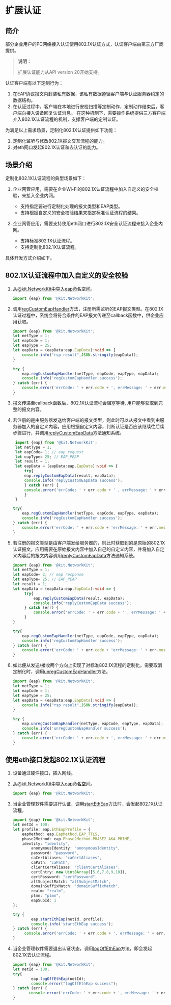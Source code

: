 # 扩展认证

## 简介

部分企业用户的PC网络接入认证使用802.1X认证方式，认证客户端由第三方厂商提供。

> **说明：**
>
> 扩展认证能力从API version 20开始支持。

认证客户端有以下定制行为：

1. 在EAP协议报文内封装私有数据，该私有数据遵循客户端与认证服务器约定的数据结构。
2. 在认证过程中，客户端在本地进行安检扫描等定制动作，定制动作结束后，客户端向接入设备回复认证消息。
   在这种机制下，需要操作系统提供三方客户端介入802.1X认证流程的机制，支撑客户端的定制认证。


为满足以上需求场景，定制化802.1X认证提供如下功能：

1. 定制化监听与修改802.1X报文交互流程的能力。
2. 对eth网口发起802.1X认证和去认证的能力。

## 场景介绍

定制化802.1X认证流程的典型场景如下：

1. 企业网管应用，需要在企业Wi-Fi的802.1X认证流程中加入自定义的安全校验，来接入企业内网。

   - 支持指定要进行定制化处理的报文类型和EAP类型。
   - 支持根据自定义的安全校验结果来指定标准认证流程的结果。

2. 企业网管应用，需要支持使用eth网口进行802.1X安全认证流程来接入企业内网。

   - 支持标准802.1X认证流程。
   - 支持定制化802.1X认证流程。

具体开发方式介绍如下。

## 802.1X认证流程中加入自定义的安全校验

1. 从@kit.NetworkKit中导入eap命名空间。
   
   ```ts
   import {eap} from '@kit.NetworkKit';
   ```
2. 调用[regCustomEapHandler](../reference/apis-network-kit/js-apis-net-eap.md#eapregcustomeaphandler)方法，注册所需监听的EAP报文类型。在802.1X认证过程中，系统会将符合条件的EAP报文传递至callback函数中，供企业应用获取。
   
   ```ts
   import {eap} from '@kit.NetworkKit';
   let netType = 1;
   let eapCode = 1;
   let eapType = 25;
   let eapData = (eapData:eap.EapData):void => {
       console.info("rsp result",JSON.stringify(eapData));
   }
   
   try {
       eap.regCustomEapHandler(netType, eapCode, eapType, eapData);
       console.info('regCustomEapHandler success');
   } catch (err) {
       console.error('errCode: ' + err.code + ', errMessage: ' + err.message);
   }
   ```
3. 报文传递至callback函数后，802.1X认证流程会阻塞等待, 用户能够获取到完整的报文内容。
4. 若注册的是由服务器发送给客户端的报文类型，则此时可以从报文中看到由服务器加入的自定义内容。应用根据自定义内容，判断认证是否应该继续往后续步骤进行，并调用[replyCustomEapData](../reference/apis-network-kit/js-apis-net-eap.md#eapreplycustomeapdata)方法通知系统。
   
   ```ts
    import {eap} from '@kit.NetworkKit';
    let netType = 1;
    let eapCode= 1; // eap request
    let eapType= 25; // EAP_PEAP
    let result = 1;
    let eapData = (eapData:eap.EapData):void => {
        try{
        eap.replyCustomEapData(result, eapData);
        console.info('replyCustomEapData success');   
        } catch (err) {   
        console.error('errCode: ' + err.code + ' , errMessage: ' + err.message);
        }
    }
   
   try{
       eap.regCustomEapHandler(netType, eapCode, eapType, eapData);   
   	   console.info('regCustomEapHandler success');
   } catch (err) {
       console.error('errCode: ' + err.code + 'errMessage: ' + err.message);
   }
   ```
5. 若注册的报文类型是由客户端发给服务器的，则此时获取到的是原始的802.1X认证报文，应用需要在原始报文内容中加入自己的自定义内容，并将加入自定义内容后的报文内容调用[replyCustomEapData](../reference/apis-network-kit/js-apis-net-eap.md#eapreplycustomeapdata)方法通知系统。
   
   ```ts
   import {eap} from '@kit.NetworkKit';
   let netType = 1;
   let eapCode= 2; // eap response
   let eapType= 25; // EAP_PEAP
   let result = 1;
   let eapData = (eapData:eap.EapData):void => {
        try{
            eap.replyCustomEapData(result, eapData);
            console.info('replyCustomEapData success');   
        } catch (err) {   
            console.error('errCode: ' + err.code + ' , errMessage: ' + err.message);
        }
   }
   
   try{
       eap.regCustomEapHandler(netType, eapCode, eapType, eapData);   
       console.info('regCustomEapHandler success');
   } catch (err) {
       console.error('errCode: ' + err.code + 'errMessage: ' + err.message);
   }
   ```
6. 如此便从发送/接收两个方向上实现了对标准802.1X流程的定制化。需要取消定制化时，调用[unregCustomEapHandler](../reference/apis-network-kit/js-apis-net-eap.md#eapunregcustomeaphandler)方法。
   
   ```ts
   import {eap} from '@kit.NetworkKit';
   let netType = 1;
   let eapCode = 1;
   let eapType = 25;
   let eapData = (eapData:eap.EapData):void => {
       console.info("rsp result",JSON.stringify(eapData));
   }
   
   try {
       eap.unregCustomEapHandler(netType, eapCode, eapType, eapData);
       console.info('unregCustomEapHandler success');
   } catch (err) {
       console.error('errCode: ' + err.code + ', errMessage: ' + err.message);
   }
   
   ```

## 使用eth接口发起802.1X认证流程

1. 设备通过硬件接口，插入网线。
2. 从@kit.NetworkKit中导入eap命名空间。
   
   ```ts
   import {eap} from '@kit.NetworkKit';
   ```
3. 当企业管理软件需要进行认证，调用[startEthEap](../reference/apis-network-kit/js-apis-net-eap.md#eapstartetheap)方法时，会发起802.1X认证流程。
   
   ```ts
   import {eap} from '@kit.NetworkKit';
   let netId = 100;
   let profile: eap.EthEapProfile = {
       eapMethod: eap.EapMethod.EAP_TTLS,
       phase2Method: eap.Phase2Method.PHASE2_AKA_PRIME,
       identity: "identity",
    	   anonymousIdentity: "anonymousIdentity",
    	   password: "password",
    	   caCertAliases: "caCertAliases",
    	   caPath: "caPath",
    	   clientCertAliases: "clientCertAliases",
    	   certEntry: new Uint8Array([5,6,7,8,9,10]),
    	   certPassword: "certPassword",
    	   altSubjectMatch: "altSubjectMatch",
    	   domainSuffixMatch: "domainSuffixMatch",
    	   realm: "realm",
    	   plmn: "plmn",
    	   eapSubId: 1
   };
   
   try {
    	   eap.startEthEap(netId, profile);
    	   console.info('startEthEap success');
   } catch (err) {
   	    console.error('errCode: ' + err.code + ', errMessage: ' + err.message);
   }
   ```
4. 当企业管理软件需要退出认证状态，调用[logOffEthEap](../reference/apis-network-kit/js-apis-net-eap.md#eaplogoffetheap)方法，即会发起802.1X去认证流程。
   
   ```ts
   import {eap} from '@kit.NetworkKit';
   let netId = 100;    
   try{
     	   eap.logOffEthEap(netId);
     	   console.error("logOffEthEap success");
   } catch (err) {
          console.error('errCode: ' + err.code + ', errMessage: ' + err.message);
   }
   ```